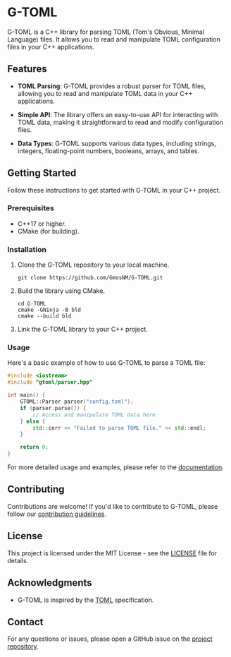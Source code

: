 # G-TOML

G-TOML is a C++ library for parsing TOML (Tom's Obvious, Minimal Language) files. It allows you to read and manipulate TOML configuration files in your C++ applications.

## Features

- **TOML Parsing**: G-TOML provides a robust parser for TOML files, allowing you to read and manipulate TOML data in your C++ applications.

- **Simple API**: The library offers an easy-to-use API for interacting with TOML data, making it straightforward to read and modify configuration files.

- **Data Types**: G-TOML supports various data types, including strings, integers, floating-point numbers, booleans, arrays, and tables.

## Getting Started

Follow these instructions to get started with G-TOML in your C++ project.

### Prerequisites

- C++17 or higher.
- CMake (for building).

### Installation

1. Clone the G-TOML repository to your local machine.

   ```shell
   git clone https://github.com/GmosNM/G-TOML.git
   ```

2. Build the library using CMake.

   ```shell
   cd G-TOML
   cmake -GNinja -B bld
   cmake --build bld
   ```

3. Link the G-TOML library to your C++ project.

### Usage

Here's a basic example of how to use G-TOML to parse a TOML file:

```cpp
#include <iostream>
#include "gtoml/parser.hpp"

int main() {
    GTOML::Parser parser("config.toml");
    if (parser.parse()) {
        // Access and manipulate TOML data here
    } else {
        std::cerr << "Failed to parse TOML file." << std::endl;
    }

    return 0;
}
```

For more detailed usage and examples, please refer to the [documentation](https://github.com/GmosNM/G-TOML/wiki).

## Contributing

Contributions are welcome! If you'd like to contribute to G-TOML, please follow our [contribution guidelines](CONTRIBUTING.md).

## License

This project is licensed under the MIT License - see the [LICENSE](LICENSE) file for details.

## Acknowledgments

- G-TOML is inspired by the [TOML](https://toml.io) specification.

## Contact

For any questions or issues, please open a GitHub issue on the [project repository](https://github.com/GmosNM/G-TOML/issues).
